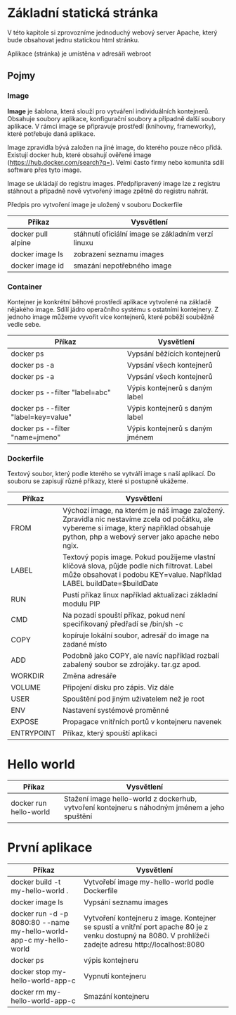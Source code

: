 # Základní statická stránka

V této kapitole si zprovozníme jednoduchý webový server Apache, který bude obsahovat jednu statickou html stránku.

Aplikace (stránka) je umístěna v adresáři webroot

## Pojmy

### Image
**Image** je šablona, která slouží pro vytváření individuálních kontejnerů. Obsahuje soubory aplikace, konfigurační 
soubory a případně další soubory aplikace. V rámci image se připravuje prostředí (knihovny, frameworky), které potřebuje
daná aplikace. 

Image zpravidla bývá založen na jiné image, do kterého pouze něco přidá. Existují docker hub, které obsahují ověřené 
image (https://hub.docker.com/search?q=). Velmi často firmy nebo komunita sdílí software přes tyto image.

Image se ukládají do registru images. Předpřipravený image lze z registru stáhnout a případně nově vytvořený image
zpětně do registru nahrát.

Předpis pro vytvoření image je uložený v souboru Dockerfile

| Příkaz | Vysvětlení |
|--------| ---------- |
| docker pull alpine                  | stáhnutí oficiální image se základním verzí linuxu |
| docker image ls                     | zobrazení seznamu images |
| docker image id                     | smazání nepotřebného image | 

### Container

Kontejner je konkrétní běhové prostředí aplikace vytvořené na základě nějakého image. Sdílí jádro operačního systému 
s ostatními kontejnery. Z jednoho image můžeme vyvořit více kontejnerů, které poběží souběžně vedle sebe.

| Příkaz                               | Vysvětlení                      |
|--------------------------------------|---------------------------------|
| docker ps                            | Vypsání běžících kontejnerů     |
| docker ps -a                         | Vypsání všech kontejnerů        |
| docker ps -a                         | Vypsání všech kontejnerů        |
| docker ps --filter "label=abc"       | Výpis kontejnerů s daným label  |
| docker ps --filter "label=key=value" | Výpis kontejnerů s daným label  |
| docker ps --filter "name=jmeno"      | Výpis kontejnerů s daným jménem |


### Dockerfile
Textový soubor, který podle kterého se vytváří image s naší aplikací. Do souboru se zapisují různé příkazy, které 
si postupně ukážeme.

| Příkaz     | Vysvětlení                                                                                                                                                                                   |
|------------|----------------------------------------------------------------------------------------------------------------------------------------------------------------------------------------------|
| FROM       | Výchozí image, na kterém je náš image založený. Zpravidla nic nestavíme zcela od počátku, ale vybereme si image, který například obsahuje python, php a webový server jako apache nebo ngix. |
| LABEL      | Textový popis image. Pokud použijeme vlastní klíčová slova, půjde podle nich filtrovat. Label může obsahovat i podobu KEY=value. Například LABEL buildDate=$buildDate                        |
| RUN        | Pustí příkaz linux například aktualizaci základní modulu PIP                                                                                                                                 |
| CMD        | Na pozadí spouští příkaz, pokud není specifikovaný předřadí se /bin/sh -c                                                                                                                    |  
| COPY       | kopíruje lokální soubor, adresář do image na zadané místo                                                                                                                                    |
| ADD        | Podobně jako COPY, ale navíc například rozbalí zabalený soubor se zdrojáky. tar.gz apod.                                                                                                     |
| WORKDIR    | Změna adresáře                                                                                                                                                                               |
| VOLUME     | Připojení disku pro zápis. Viz dále                                                                                                                                                          |
| USER       | Spouštění pod jiným uživatelem než je root                                                                                                                                                   |
| ENV        | Nastavení systémové proměnné                                                                                                                                                                 |
| EXPOSE | Propagace vnitřních portů v kontejneru navenek |
| ENTRYPOINT | Příkaz, který spouští aplikaci                                                                                                                                                               |


# Hello world

| Příkaz                               | Vysvětlení                                                                                    |
|--------------------------------------|-----------------------------------------------------------------------------------------------|
| docker run hello-world                         | Stažení image hello-world z dockerhub, vytvoření kontejneru s náhodným jménem a jeho spuštění |
 

# První aplikace

| Příkaz                                                              | Vysvětlení                                                                                                                           |
|---------------------------------------------------------------------|--------------------------------------------------------------------------------------------------------------------------------------|
| docker build -t my-hello-world .                                    | Vytvořebí image my-hello-world podle Dockerfile                                                                                      |
| docker image ls                                                     | Vypsání seznamu images                                                                                                               |
| docker run -d -p 8080:80 --name my-hello-world-app-c my-hello-world | Vytvoření kontejneru z image. Kontejner se spustí a vnitřní port apache 80 je z venku dostupný na 8080. V prohlížeči zadejte adresu http://localhost:8080 |
| docker ps                                                           | výpis kontejneru |
| docker stop my-hello-world-app-c                                    | Vypnutí kontejneru |
| docker rm my-hello-world-app-c | Smazání kontejneru |